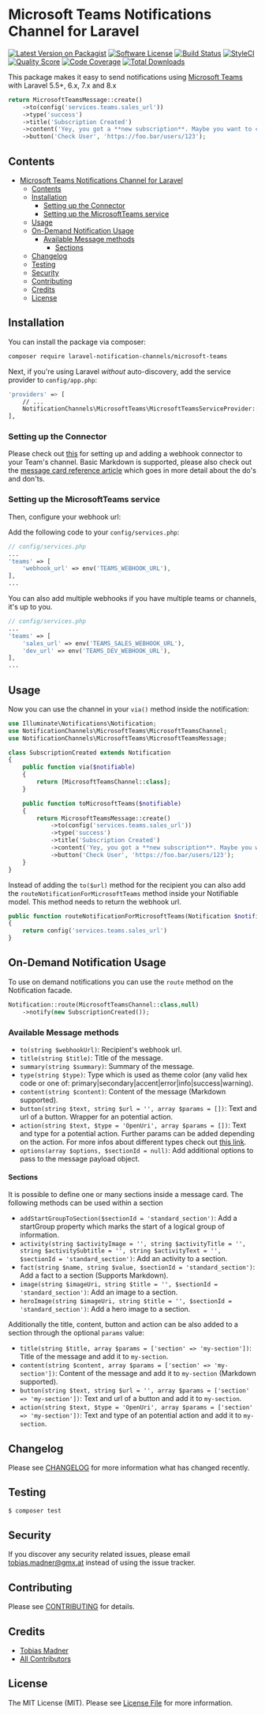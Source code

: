 # Microsoft Teams Notifications Channel for Laravel

[![Latest Version on Packagist](https://img.shields.io/packagist/v/laravel-notification-channels/microsoft-teams.svg?style=flat-square)](https://packagist.org/packages/laravel-notification-channels/microsoft-teams)
[![Software License](https://img.shields.io/badge/license-MIT-brightgreen.svg?style=flat-square)](LICENSE.md)
[![Build Status](https://img.shields.io/travis/laravel-notification-channels/microsoft-teams/master.svg?style=flat-square)](https://travis-ci.org/laravel-notification-channels/microsoft-teams)
[![StyleCI](https://styleci.io/repos/258908498/shield)](https://styleci.io/repos/258908498)
[![Quality Score](https://img.shields.io/scrutinizer/g/laravel-notification-channels/microsoft-teams.svg?style=flat-square)](https://scrutinizer-ci.com/g/laravel-notification-channels/microsoft-teams)
[![Code Coverage](https://img.shields.io/scrutinizer/coverage/g/laravel-notification-channels/microsoft-teams/master.svg?style=flat-square)](https://scrutinizer-ci.com/g/laravel-notification-channels/microsoft-teams/?branch=master)
[![Total Downloads](https://img.shields.io/packagist/dt/laravel-notification-channels/microsoft-teams.svg?style=flat-square)](https://packagist.org/packages/laravel-notification-channels/microsoft-teams)

This package makes it easy to send notifications using [Microsoft Teams](https://products.office.com/en-US/microsoft-teams/group-chat-software) with Laravel 5.5+, 6.x, 7.x and 8.x

```php
return MicrosoftTeamsMessage::create()
    ->to(config('services.teams.sales_url'))
    ->type('success')
    ->title('Subscription Created')
    ->content('Yey, you got a **new subscription**. Maybe you want to contact him if he needs any support?')
    ->button('Check User', 'https://foo.bar/users/123');
```
## Contents

- [Microsoft Teams Notifications Channel for Laravel](#microsoft-teams-notifications-channel-for-laravel)
  - [Contents](#contents)
  - [Installation](#installation)
    - [Setting up the Connector](#setting-up-the-connector)
    - [Setting up the MicrosoftTeams service](#setting-up-the-microsoftteams-service)
  - [Usage](#usage)
  - [On-Demand Notification Usage](#on-demand-notification-usage)
    - [Available Message methods](#available-message-methods)
      - [Sections](#sections)
  - [Changelog](#changelog)
  - [Testing](#testing)
  - [Security](#security)
  - [Contributing](#contributing)
  - [Credits](#credits)
  - [License](#license)


## Installation

You can install the package via composer:

``` bash
composer require laravel-notification-channels/microsoft-teams
```

Next, if you're using Laravel _without_ auto-discovery, add the service provider to `config/app.php`:

```bash
'providers' => [
    // ...
    NotificationChannels\MicrosoftTeams\MicrosoftTeamsServiceProvider::class,
],
```

### Setting up the Connector

Please check out [this](https://docs.microsoft.com/en-gb/microsoftteams/platform/webhooks-and-connectors/how-to/add-incoming-webhook#add-an-incoming-webhook-to-a-teams-channel) for setting up and adding a webhook connector to your Team's channel. Basic Markdown is supported, please also check out the [message card reference article](https://docs.microsoft.com/en-us/outlook/actionable-messages/message-card-reference#httppost-action) which goes in more detail about the do's and don'ts.

### Setting up the MicrosoftTeams service

Then, configure your webhook url:

Add the following code to your `config/services.php`:

```php
// config/services.php
...
'teams' => [
    'webhook_url' => env('TEAMS_WEBHOOK_URL'),
],
...
```

You can also add multiple webhooks if you have multiple teams or channels, it's up to you.

```php
// config/services.php
...
'teams' => [
    'sales_url' => env('TEAMS_SALES_WEBHOOK_URL'),
    'dev_url' => env('TEAMS_DEV_WEBHOOK_URL'),
],
...
```
## Usage

Now you can use the channel in your `via()` method inside the notification:

```php
use Illuminate\Notifications\Notification;
use NotificationChannels\MicrosoftTeams\MicrosoftTeamsChannel;
use NotificationChannels\MicrosoftTeams\MicrosoftTeamsMessage;

class SubscriptionCreated extends Notification
{
    public function via($notifiable)
    {
        return [MicrosoftTeamsChannel::class];
    }

    public function toMicrosoftTeams($notifiable)
    {
        return MicrosoftTeamsMessage::create()
            ->to(config('services.teams.sales_url'))
            ->type('success')
            ->title('Subscription Created')
            ->content('Yey, you got a **new subscription**. Maybe you want to contact him if he needs any support?')
            ->button('Check User', 'https://foo.bar/users/123');
    }
}
```

Instead of adding the `to($url)` method for the recipient you can also add the `routeNotificationForMicrosoftTeams` method inside your Notifiable model. This method needs to return the webhook url.

```php
public function routeNotificationForMicrosoftTeams(Notification $notification)
{
    return config('services.teams.sales_url')
}
```

## On-Demand Notification Usage


To use on demand notifications you can use the `route` method on the Notification facade. 

```php
Notification::route(MicrosoftTeamsChannel::class,null)
    ->notify(new SubscriptionCreated());
```


### Available Message methods

- `to(string $webhookUrl)`: Recipient's webhook url.
- `title(string $title)`: Title of the message.
- `summary(string $summary)`: Summary of the message.
- `type(string $type)`: Type which is used as theme color (any valid hex code or one of: primary|secondary|accent|error|info|success|warning).
- `content(string $content)`: Content of the message (Markdown supported).
- `button(string $text, string $url = '', array $params = [])`: Text and url of a button. Wrapper for an potential action.
- `action(string $text, $type = 'OpenUri', array $params = [])`: Text and type for a potential action. Further params can be added depending on the action. For more infos about different types check out [this link](https://docs.microsoft.com/en-us/outlook/actionable-messages/message-card-reference#actions).
- `options(array $options, $sectionId = null)`: Add additional options to pass to the message payload object.

#### Sections
It is possible to define one or many sections inside a message card. The following methods can be used within a section
- `addStartGroupToSection($sectionId = 'standard_section')`: Add a startGroup property which marks the start of a logical group of information.
- `activity(string $activityImage = '', string $activityTitle = '', string $activitySubtitle = '', string $activityText = '', $sectionId = 'standard_section')`: Add an activity to a section.
- `fact(string $name, string $value, $sectionId = 'standard_section')`: Add a fact to a section (Supports Markdown).
- `image(string $imageUri, string $title = '', $sectionId = 'standard_section')`: Add an image to a section.
- `heroImage(string $imageUri, string $title = '', $sectionId = 'standard_section')`: Add a hero image to a section.

Additionally the title, content, button and action can be also added to a section through the optional `params` value:
- `title(string $title, array $params = ['section' => 'my-section'])`: Title of the message and add it to `my-section`.
- `content(string $content, array $params = ['section' => 'my-section'])`: Content of the message and add it to `my-section` (Markdown supported).
- `button(string $text, string $url = '', array $params = ['section' => 'my-section'])`: Text and url of a button and add it to `my-section`.
- `action(string $text, $type = 'OpenUri', array $params = ['section' => 'my-section'])`: Text and type of an potential action and add it to `my-section`.

## Changelog

Please see [CHANGELOG](CHANGELOG.md) for more information what has changed recently.

## Testing

``` bash
$ composer test
```

## Security

If you discover any security related issues, please email tobias.madner@gmx.at instead of using the issue tracker.

## Contributing

Please see [CONTRIBUTING](CONTRIBUTING.md) for details.

## Credits

- [Tobias Madner](https://github.com/Tob0t)
- [All Contributors](../../contributors)

## License

The MIT License (MIT). Please see [License File](LICENSE.md) for more information.
